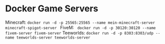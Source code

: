 # Docker Game Servers
Minecraft: ```docker run -d -p 25565:25565 --name mein-minecraft-server minecraft-spigot-server ```
FiveM: ``` docker run -d -p 30120:30120 --name fivem-server fivem-server```
Teeworlds: ```docker run -d -p 8303:8303/udp --name teeworlds-server teeworlds-server ```
